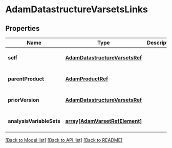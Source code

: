 # AdamDatastructureVarsetsLinks

## Properties
Name | Type | Description | Notes
------------ | ------------- | ------------- | -------------
**self** | [**AdamDatastructureVarsetsRef**](AdamDatastructureVarsetsRef.md) |  | [optional] [default to null]
**parentProduct** | [**AdamProductRef**](AdamProductRef.md) |  | [optional] [default to null]
**priorVersion** | [**AdamDatastructureVarsetsRef**](AdamDatastructureVarsetsRef.md) |  | [optional] [default to null]
**analysisVariableSets** | [**array[AdamVarsetRefElement]**](AdamVarsetRefElement.md) |  | [optional] [default to null]

[[Back to Model list]](../README.md#documentation-for-models) [[Back to API list]](../README.md#documentation-for-api-endpoints) [[Back to README]](../README.md)


